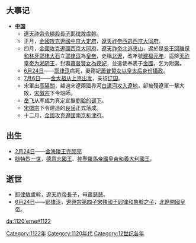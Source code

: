 ## 大事记

  - **[中国](https://zh.wikipedia.org/wiki/中国 "wikilink")**
      - [遼天祚帝令縊殺長子](https://zh.wikipedia.org/wiki/遼天祚帝 "wikilink")[耶律敖盧斡](https://zh.wikipedia.org/wiki/耶律敖盧斡 "wikilink")。
      - 正月，[金國攻克](https://zh.wikipedia.org/wiki/金國 "wikilink")[遼國](https://zh.wikipedia.org/wiki/遼國 "wikilink")[中京大定府](https://zh.wikipedia.org/wiki/中京大定府 "wikilink")，[遼天祚帝西逃](https://zh.wikipedia.org/wiki/遼天祚帝 "wikilink")[西京大同府](https://zh.wikipedia.org/wiki/西京大同府 "wikilink")。
      - 四月，[金國攻克](https://zh.wikipedia.org/wiki/金國 "wikilink")[遼國](https://zh.wikipedia.org/wiki/遼國 "wikilink")[西京大同府](https://zh.wikipedia.org/wiki/西京大同府 "wikilink")，[遼天祚帝北逃夾山](https://zh.wikipedia.org/wiki/遼天祚帝 "wikilink")，遼於是[奚王](https://zh.wikipedia.org/wiki/奚族 "wikilink")[回離保和林牙](https://zh.wikipedia.org/wiki/回離保 "wikilink")[耶律大石](../Page/耶律大石.md "wikilink")立[耶律淳](../Page/耶律淳.md "wikilink")為[皇帝](../Page/皇帝.md "wikilink")，史稱[北遼](https://zh.wikipedia.org/wiki/北遼 "wikilink")，改年號[建福元年](../Page/建福_\(北辽\).md "wikilink")，遥降[天祚皇帝为湘阴王](../Page/辽天祚帝.md "wikilink")，封妻[蕭普賢女為德妃](https://zh.wikipedia.org/wiki/蕭普賢女 "wikilink")，並遣使奉表于[金國](../Page/金朝.md "wikilink")，乞为附庸。
      - [6月24日](../Page/6月24日.md "wikilink")——[耶律淳](../Page/耶律淳.md "wikilink")病死，妻德妃[蕭普賢女以皇太后身份攝政](https://zh.wikipedia.org/wiki/蕭普賢女 "wikilink")。
      - [7月6日](https://zh.wikipedia.org/wiki/7月6日 "wikilink")——[金太祖从上京出发](../Page/完颜阿骨打.md "wikilink")，亲征[辽国](../Page/辽朝.md "wikilink")。
      - 宋軍出[高陽關](https://zh.wikipedia.org/wiki/高陽關 "wikilink")，越過宋遼兩國界河[白溝河攻入遼地](https://zh.wikipedia.org/wiki/白溝河 "wikilink")，卻被殘遼軍一擊大敗，[宋徽宗](../Page/宋徽宗.md "wikilink")下令班師。
      - [岳飞](../Page/岳飞.md "wikilink")从军成为真定宣撫[劉韐的部下](https://zh.wikipedia.org/wiki/劉韐 "wikilink")。
      - [宋徽宗](../Page/宋徽宗.md "wikilink")下令建造的[艮岳](../Page/艮岳.md "wikilink")正式落成。
      - 十二月，[金國攻克](https://zh.wikipedia.org/wiki/金國 "wikilink")[遼國](https://zh.wikipedia.org/wiki/遼國 "wikilink")[南京析津府](https://zh.wikipedia.org/wiki/南京析津府 "wikilink")。

## 出生

  - [2月24日](../Page/2月24日.md "wikilink")——[金海陵王完颜亮](https://zh.wikipedia.org/wiki/金海陵王 "wikilink")
  - [腓特烈一世](../Page/腓特烈一世_\(神圣罗马帝国\).md "wikilink")，[德意志國王](https://zh.wikipedia.org/wiki/德意志 "wikilink")、[神聖羅馬帝國皇帝和](../Page/神圣罗马帝国.md "wikilink")[義大利國王](../Page/意大利.md "wikilink")。

## 逝世

  - [耶律敖盧斡](https://zh.wikipedia.org/wiki/耶律敖盧斡 "wikilink")，[遼天祚帝長子](https://zh.wikipedia.org/wiki/遼天祚帝 "wikilink")，母[蕭瑟瑟](https://zh.wikipedia.org/wiki/蕭瑟瑟 "wikilink")。
  - [6月24日](../Page/6月24日.md "wikilink")——[耶律淳](../Page/耶律淳.md "wikilink")，[遼興宗第四子宋魏國王](https://zh.wikipedia.org/wiki/遼興宗 "wikilink")[耶律和魯斡之子](https://zh.wikipedia.org/wiki/耶律和魯斡 "wikilink")，[北遼開國皇帝](https://zh.wikipedia.org/wiki/北遼 "wikilink")。

[da:1120'erne\#1122](https://zh.wikipedia.org/wiki/da:1120'erne#1122 "wikilink")

[Category:1122年](https://zh.wikipedia.org/wiki/Category:1122年 "wikilink") [Category:1120年代](https://zh.wikipedia.org/wiki/Category:1120年代 "wikilink") [Category:12世纪各年](https://zh.wikipedia.org/wiki/Category:12世纪各年 "wikilink")
